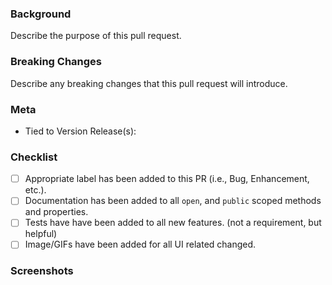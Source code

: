 ### Background

Describe the purpose of this pull request.

### Breaking Changes
Describe any breaking changes that this pull request will introduce.

### Meta
- Tied to Version Release(s):

### Checklist

- [ ] Appropriate label has been added to this PR (i.e., Bug, Enhancement, etc.).
- [ ] Documentation has been added to all `open`, and `public` scoped methods and properties.
- [ ] Tests have have been added to all new features. (not a requirement, but helpful)
- [ ] Image/GIFs have been added for all UI related changed.

<!--- For UI Changes, please upload a GIF or Image of the feature in action --->
<!--- https://www.cockos.com/licecap/ Is a great tool to create quick and easy gifs --->

### Screenshots
